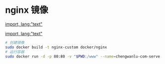 # nginx 镜像

[import, lang:"text"](Dockerfile)

[import, lang:"text"](nginx.conf)

```bash
# 创建镜像
sudo docker build -t nginx-custom docker/nginx
# 运行容器
sudo docker run -d -p 80:80 -v "$PWD:/www" --name=chengwanlu-com-serve nginx-custom
```
